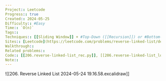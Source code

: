 ```yaml
---
Project:: Leetcode
Progress:: true
Created:: 2024-05-25
Difficulty:: #Easy 
Time:: `O(n)`
Tags:: 
Techniques:: [[Sliding Window]] + #Top-Down ([[Recursion]]) or #Bottom-Up (Loop)
Sites:: [Leetcode](https://leetcode.com/problems/reverse-linked-list/description/)
Walkthrough:: 
Related problems:: 
Code:: [[206.reverse-linked-list_rec.py]], [[206.reverse-linked-list_loop.py]]
Note:: 
---
```



![[206. Reverse Linked List 2024-05-24 19.16.58.excalidraw]]